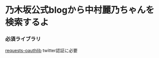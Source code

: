 # 乃木坂公式blogから中村麗乃ちゃんを検索するよ

### 必須ライブラリ
[requests-oauthlib](https://github.com/requests/requests-oauthlib)
twitter認証に必要
